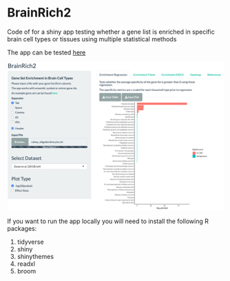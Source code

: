 # BrainRich2

Code of for a shiny app testing whether a gene list is enriched in specific brain cell types or tissues using multiple statistical methods

The app can be tested [here](https://jbryois.shinyapps.io/BrainRich2/)

![](https://github.com/jbryois/BrainRich2/blob/master/www/example.png)

If you want to run the app locally you will need to install the following R packages:

1. tidyverse
2. shiny
3. shinythemes
4. readxl
5. broom
